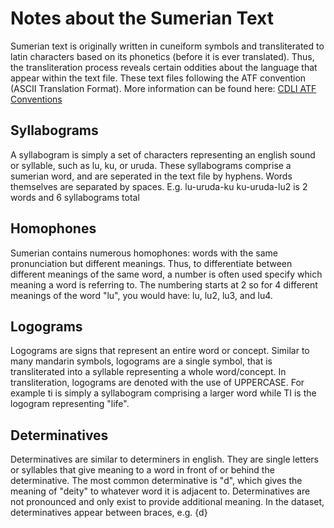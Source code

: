 # Notes about the Sumerian Text
Sumerian text is originally written in cuneiform symbols and transliterated
to latin characters based on its phonetics (before it is ever translated).
Thus, the transliteration process reveals certain oddities about the language
that appear within the text file. These text files following the ATF convention
(ASCII Translation Format). More information can be found here:
[CDLI ATF Conventions](https://cdli.ucla.edu/support-cdli)

## Syllabograms
A syllabogram is simply a set of characters representing an english sound or
syllable, such as lu, ku,  or uruda. These syllabograms comprise a sumerian
word, and are seperated in the text file by hyphens. Words themselves are
separated by spaces. E.g. lu-uruda-ku ku-uruda-lu2 is 2 words and
6 syllabograms total

## Homophones
Sumerian contains numerous homophones: words with the same pronunciation but
different meanings. Thus, to differentiate between different meanings of the
same word, a number is often used specify which meaning a word is referring to.
The numbering starts at 2 so for 4 different meanings of the word "lu", you
would have: lu, lu2, lu3, and lu4.

## Logograms
Logograms are signs that represent an entire word or concept. Similar to many
mandarin symbols, logograms are a single symbol, that is transliterated into
a syllable representing a whole word/concept. In transliteration, logograms are
denoted with the use of UPPERCASE. For example ti is simply a syllabogram
comprising a larger word while TI is the logogram representing "life".

## Determinatives
Determinatives are similar to determiners in english. They are single letters
or syllables that give meaning to a word in front of or behind the
determinative. The most common determinative is "d", which gives the meaning of
"deity" to whatever word it is adjacent to. Determinatives are not pronounced
and only exist to provide additional meaning. In the dataset, determinatives
appear between braces, e.g. {d}
